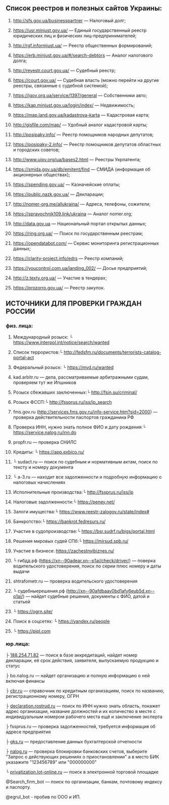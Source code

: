 ## Список реестров и полезных сайтов Украины:


1. http://sfs.gov.ua/businesspartner — Налоговый долг; 
    
2. https://usr.minjust.gov.ua/ — Единый государственный реестр юридических лиц и физических лиц-предпринимателей; 
    
3. http://rgf.informjust.ua/ — Реестр общественных формирований;
    
4. https://erb.minjust.gov.ua/#/search-debtors — Аналог налогового долга; 
    
5. http://reyestr.court.gov.ua/ — Судебный реестр;
    
6. https://court.gov.ua/ — Судебная власть (можно перейти на другие реестры, связанные с судебной системой);

7. https://igov.org.ua/service/1397/general — Собственники авто;
    
8. https://kap.minjust.gov.ua/login/index/ — Недвижимость; 
    
9. https://map.land.gov.ua/kadastrova-karta — Кадастровая карта; 
    
10. http://gisfile.com/map/ — Удобный аналог кадастровой карты; 
    
11. http://posipaky.info/ — Реестр помощников народных депутатов;
    
12. https://posipaky-2.info/ — Реестр помощников депутатов областных и городских советов; 

13. http://www.uipv.org/ua/bases2.html — Реестры Укрпатента; 
    
14. https://smida.gov.ua/db/emitent/find — СМИДА (информация об акционерных обществах); 
    
15. https://spending.gov.ua/ — Казначейские оплаты;
    
16. https://public.nazk.gov.ua/ — Декларации;
    
17. http://nomer-org.me/allukraina/ — Адреса, телефоны, сожители; 
    
18. https://spravochnik109.link/ukraina — Аналог nomer.org; 
    
19. http://data.gov.ua — Национальный портал открытых данных; 
    
20. https://ring.org.ua/ — Поиск по государственным реестрам;
    
21. https://opendatabot.com/ — Сервис мониторинга регистрационных данных; 
    
22. https://clarity-project.info/edrs — Реестр компаний; 
    
23. https://youcontrol.com.ua/landing_002/ — Досье предприятий; 
    
24. http://z.texty.org.ua/ — Участие в тендерах;
    
25. https://prozorro.gov.ua/ — Реестр закупок.

## ИСТОЧНИКИ ДЛЯ ПРОВЕРКИ ГРАЖДАН РОССИИ

### физ. лица:

1. Международный розыск: └ https://www.interpol.int/notice/search/wanted 
    
2. Список теppористов:└ http://fedsfm.ru/documents/terrorists-catalog-portal-act 
    
3. Федеральный розыск: └ https://mvd.ru/wanted 
    
4. kad.arbitr.ru — дела, рассматриваемые арбитражными судам, проверяем тут же Ипшников
    
5. Розыск сбежавших заключенных:└ http://fsin.su/criminal/ 
    
6. Розыск ФССП:└ http://fssprus.ru/iss/ip_search 
    
7. fms.gov.ru (http://services.fms.gov.ru/info-service.htm?sid=2000) — проверка действительности паспортов гражданина РФ
    
8. Проверка ИНН, нужно знать полное ФИО и дату рождения:└ https://service.nalog.ru/inn.do 
    
9. propfr.ru — проверка СНИЛС
    
10. Кредиты: └ https://app.exbico.ru/ 
    
11. └ sudact.ru — поиск по судебным и нормативным актам, поиск по тексту и номеру документа
    
12. └ a-3.ru — находит все задолженности и подробную информацию о налоговых начислениях
    
13. Исполнительные производства:└ http://fssprus.ru/iss/ip 
    
14. Налоговые задолженности:└ https://peney.net/ 
    
15. Залоги имущества:└ https://www.reestr-zalogov.ru/state/index# 
    
16. Банкротство:└ https://bankrot.fedresurs.ru/ 
    
17. Участие в судопроизводстве:└ https://bsr.sudrf.ru/bigs/portal.html 
    
18. Решения мировых судей СПб:└ https://mirsud.spb.ru/ 
    
19. Участие в бизнесе: https://zachestnyibiznes.ru/
    
20. └ гибдд.рф (https://xn--90adear.xn--p1ai/check/driver/) — поверка водительского удостоверения, поиск по серии плюс номеру и даты выдачи
    
21. shtrafometr.ru — проверка водительского удостоверения
    
22. └ судебныерешения.рф (http://xn--90afdbaav0bd1afy6eub5d.xn--p1ai/) — найдет судебные решения, документы с ФИО, датой и статьей
    
23. └ https://ogrn.site/ 
    
24. Поиск в соцсетях: └ https://yandex.ru/people
    
25. └ https://pipl.com

  ### юр.лица:

   ├ [188.254.71.82](http://188.254.71.82/rds_ts_pub/) — поиск в базе аккредитаций, найдет номер декларации, её срок действия, заявителя, выпускаемую продукцию и статус

   ├ bo.nalog.ru — найдет организацию и полную информацию о ней включая финансы

   ├ [cbr.ru](http://www.cbr.ru/credit/main.asp) — справочник по кредитным организациям, поиск по названию, регистрационному номеру, ОГРН

   ├ [declaration.rostrud.ru](https://declaration.rostrud.ru/declaration/index) — поиск по ИНН нужно знать область, покажет адрес организации, название должностей и их количество в месте с индивидуальным номером рабочего места ещё и заключение эксперта
   
   ├ fssprus.ru — проверка задолженностей, требуется информация об адресе предприятия

   ├ [gks.ru](https://www.gks.ru/accounting_report) — предоставление данных бухгалтерской отчетности

   ├ [nalog.ru](https://service.nalog.ru/bi.do) — проверка блокировки банковских счетов, выберите "Запрос о действующих решениях о приостановлении" а в место БИК указажите "123456789" или "000000000"
  
   └ [privatization.lot-online.ru](https://privatization.lot-online.ru/) — поиск в электронной торговой площадке

   @Search_firm_bot — поиск по организации, банкам, почтовому индексу и паспорту. 

   @egrul_bot -  пробив по ООО и ИП.
       
